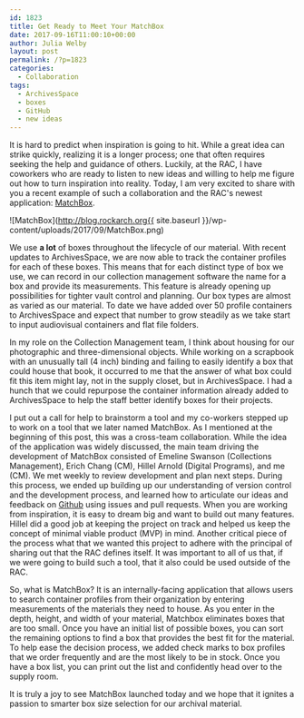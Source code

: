 ```yaml
---
id: 1823
title: Get Ready to Meet Your MatchBox
date: 2017-09-16T11:00:10+00:00
author: Julia Welby
layout: post
permalink: /?p=1823
categories:
  - Collaboration
tags:
  - ArchivesSpace
  - boxes
  - GitHub
  - new ideas
---
```

It is hard to predict when inspiration is going to hit. While a great idea can strike quickly, realizing it is a longer process; one that often requires seeking the help and guidance of others. Luckily, at the RAC, I have coworkers who are ready to listen to new ideas and willing to help me figure out how to turn inspiration into reality. Today, I am very excited to share with you a recent example of such a collaboration and the RAC's newest application: [MatchBox](http://matchbox.rockarch.org).

![MatchBox](http://blog.rockarch.org{{ site.baseurl }}/wp-content/uploads/2017/09/MatchBox.png)

<!--more-->

We use **a lot** of boxes throughout the lifecycle of our material. With recent updates to ArchivesSpace, we are now able to track the container profiles for each of these boxes. This means that for each distinct type of box we use, we can record in our collection management software the name for a box and provide its measurements. This feature is already opening up possibilities for tighter vault control and planning. Our box types are almost as varied as our material. To date we have added over 50 profile containers to ArchivesSpace and expect that number to grow steadily as we take start to input audiovisual containers and flat file folders.

In my role on the Collection Management team, I think about housing for our photographic and three-dimensional objects. While working on a scrapbook with an unusually tall (4 inch) binding and failing to easily identify a box that could house that book, it occurred to me that the answer of what box could fit this item might lay, not in the supply closet, but in ArchivesSpace. I had a hunch that we could repurpose the container information already added to ArchivesSpace to help the staff better identify boxes for their projects.

I put out a call for help to brainstorm a tool and my co-workers stepped up to work on a tool that we later named MatchBox. As I mentioned at the beginning of this post, this was a cross-team collaboration. While the idea of the application was widely discussed, the main team driving the development of MatchBox consisted of Emeline Swanson (Collections Management), Erich Chang (CM), Hillel Arnold (Digital Programs), and me (CM). We met weekly to review development and plan next steps. During this process, we ended up building up our understanding of version control and the development process, and learned how to articulate our ideas and feedback on [Github](https://github.com/RockefellerArchiveCenter/MatchBox) using issues and pull requests. When you are working from inspiration, it is easy to dream big and want to build out many features. Hillel did a good job at keeping the project on track and helped us keep the concept of minimal viable product (MVP) in mind. Another critical piece of the process what that we wanted this project to adhere with the principal of sharing out that the RAC defines itself. It was important to all of us that, if we were going to build such a tool, that it also could be used outside of the RAC.

So, what is MatchBox? It is an internally-facing application that allows users to search container profiles from their organization by entering measurements of the materials they need to house. As you enter in the depth, height, and width of your material, Matchbox eliminates boxes that are too small. Once you have an initial list of possible boxes, you can sort the remaining options to find a box that provides the best fit for the material. To help ease the decision process, we added check marks to box profiles that we order frequently and are the most likely to be in stock. Once you have a box list, you can print out the list and confidently head over to the supply room.

It is truly a joy to see MatchBox launched today and we hope that it ignites a passion to smarter box size selection for our archival material.
